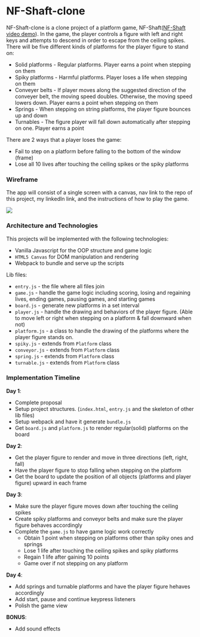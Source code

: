 # NF-Shaft-clone

NF-Shaft-clone is a clone project of a platform game, NF-Shaft([NF-Shaft video demo](https://youtu.be/kR5l14rhfjo)). In the game, the player controls a figure with left and right keys and attempts to descend in order to escape from the ceiling spikes. There will be five different kinds of platforms for the player figure to stand on:

 * Solid platforms - Regular platforms. Player earns a point when stepping on them
 * Spiky platforms - Harmful platforms. Player loses a life when stepping on them
 * Conveyer belts - If player moves along the suggested direction of the conveyer belt, the moving speed doubles. Otherwise, the moving speed lowers down. Player earns a point when stepping on them
 * Springs - When stepping on string platforms, the player figure bounces up and down
 * Turnables - The figure player will fall down automatically after stepping on one. Player earns a point

There are 2 ways that a player loses the game:
 * Fail to step on a platform before falling to the bottom of the window (frame)
 * Lose all 10 lives after touching the ceiling spikes or the spiky platforms
 


### Wireframe

The app will consist of a single screen with a canvas, nav link to the repo of this project, my linkedIn link, and the instructions of how to play the game.

![](https://image.ibb.co/f5JA2y/wireframe_JS.png)

### Architecture and Technologies

This projects will be implemented with the following technologies:
* Vanilla Javascript for the OOP structure and game logic
* `HTML5 Canvas` for DOM manipulation and rendering
* Webpack to bundle and serve up the scripts

Lib files: 
* `entry.js` - the file where all files join
* `game.js` - handle the game logic including scoring, losing and regaining lives, ending games, pausing games, and starting games
* `board.js` - generate new platforms in a set interval
* `player.js` - handle the drawing and behaviors of the player figure. (Able to move left or right when stepping on a platform & fall downward when not)
* `platform.js` - a class to handle the drawing of the platforms where the player figure stands on.
* `spiky.js` - extends from `Platform` class
* `conveyor.js` - extends from `Platform` class
* `spring.js` - extends from `Platform` class
* `turnable.js` - extends from `Platform` class

### Implementation Timeline

**Day 1**: 

* Complete proposal
* Setup project structures. (`index.html`, `entry.js` and the skeleton of other lib files)
* Setup webpack and have it generate `bundle.js`
* Get `board.js` and `platform.js` to render regular(solid) platforms on the board

**Day 2**:

* Get the player figure to render and move in three directions (left, right, fall)
* Have the player figure to stop falling when stepping on the platform
* Get the board to update the position of all objects (platforms and player figure) upward in each frame

**Day 3**:

* Make sure the player figure moves down after touching the ceiling spikes
* Create spiky platforms and conveyor belts and make sure the player figure behaves accordingly
* Complete the `game.js` to have game logic work correctly
   * Obtain 1 point when stepping on platforms other than spiky ones and springs
   * Lose 1 life after touching the ceiling spikes and spiky platforms
   * Regain 1 life after gaining 10 points
   * Game over if not stepping on any platform

**Day 4**:

* Add springs and turnable platforms and have the player figure hehaves accordingly
* Add start, pause and continue keypress listeners
* Polish the game view

**BONUS**:

* Add sound effects
